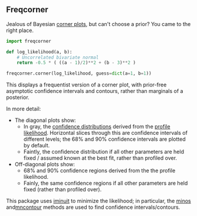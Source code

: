 Freqcorner
-----------

Jealous of Bayesian [corner plots](https://corner.readthedocs.io/en/latest/index.html), but can't choose a prior? You came to the right place.

```python
import freqcorner

def log_likelihood(a, b):
    # Uncorrelated bivariate normal
    return -0.5 * ( ((a - 1)/2)**2 + (b - 3)**2 )

freqcorner.corner(log_likelihood, guess=dict(a=1, b=1))
```

This displays a frequentist version of a corner plot, with prior-free asymptotic confidence intervals and contours, rather than marginals of a posterior.

In more detail:
  * The diagonal plots show:
    * In gray, the [confidence distributions](https://en.wikipedia.org/wiki/Confidence_distribution) derived from the [profile likelihood](https://en.wikipedia.org/wiki/Likelihood_function#Profile_likelihood). Horizontal slices through this are confidence intervals of different levels; the 68% and 90% confidence intervals are plotted by default.
    * Faintly, the confidence distribution if all other parameters are held fixed / assumed known at the best fit, rather than profiled over.
  * Off-diagonal plots show:
      * 68% and 90% confidence regions derived from the the profile likelihood.
      * Fainly, the same confidence regions if all other parameters are held fixed (rather than profiled over).


 This package uses [iminuit](https://github.com/scikit-hep/iminuit) to minimize the likelihood; in particular, the [minos](https://iminuit.readthedocs.io/en/stable/reference.html#iminuit.Minuit.minos) and[mncontour](https://iminuit.readthedocs.io/en/stable/reference.html#iminuit.Minuit.mncontour) methods are used to find confidence intervals/contours.